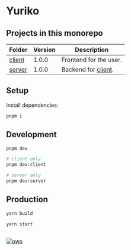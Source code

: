 # Yuriko


## Projects in this monorepo

| Folder                  | Version      | Description                          |
| ----------------------- | ------------ | ------------------------------------ |
| [client](./apps/client) | 1.0.0        | Frontend for the user.               |
| [server](./apps/server) | 1.0.0        | Backend for [client](./apps/client). |

## Setup

Install dependencies:

```bash
pnpm i
```

## Development

```bash
pnpm dev

# client only
pnpm dev:client

# server only
pnpm dev:server
```

## Production

```bash
yarn build

yarn start
```

##

[![owo](https://cdn.donmai.us/original/3b/a5/3ba5a21a3f333f0e582610e19b4b781d.png)](https://cdn.donmai.us/original/3b/a5/3ba5a21a3f333f0e582610e19b4b781d.png)
